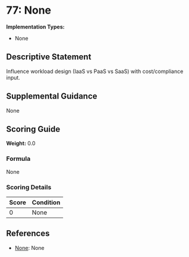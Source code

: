 # 77: None

**Implementation Types:**
- None

## Descriptive Statement

Influence workload design (IaaS vs PaaS vs SaaS) with cost/compliance input.

## Supplemental Guidance

None

## Scoring Guide

**Weight:** 0.0

### Formula

None

### Scoring Details

| Score | Condition |
| ----- | --------- |
| 0 | None |

## References

- [None](None): None

